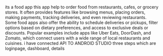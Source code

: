 its a food app this app help to order food from restaurants, cafes, or grocery stores. It often provides features like browsing menus, placing orders, making payments, tracking deliveries, and even reviewing restaurants. Some food apps also offer the ability to schedule deliveries or pickups, filter options based on dietary preferences, and access to exclusive deals or discounts. Popular examples include apps like Uber Eats, DoorDash, and Zomato, which connect users with a wide range of local restaurants and cuisines.
i have connected API TO ANDROID STUDIO three steps which are loginpage, dashboard, details
